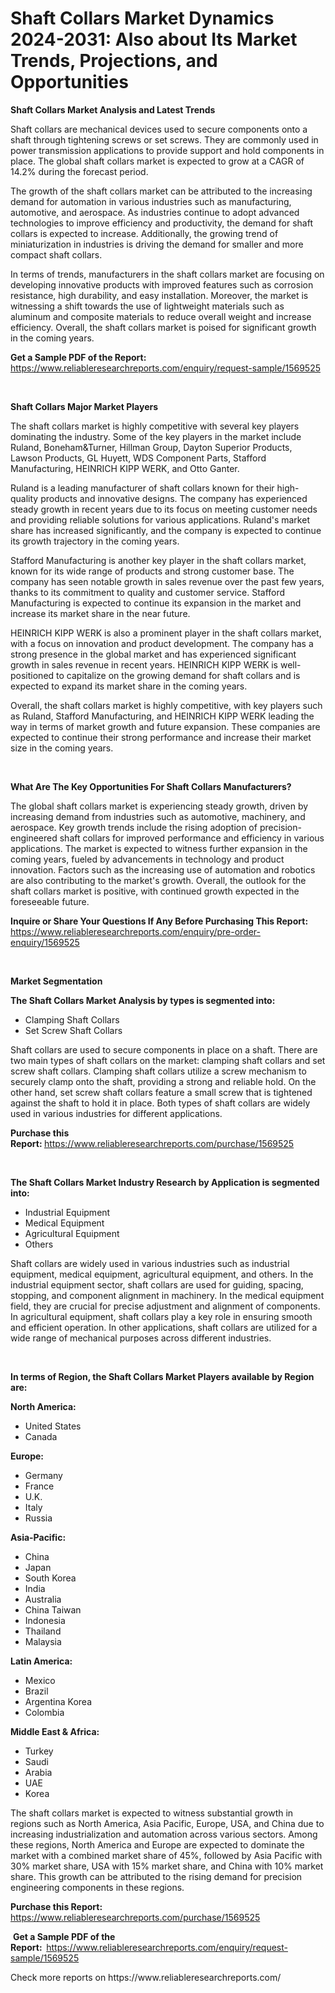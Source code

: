 <p><h1>Shaft Collars Market Dynamics 2024-2031: Also about Its Market Trends, Projections, and Opportunities</h1></p><p><strong>Shaft Collars Market Analysis and Latest Trends</strong></p>
<p><p>Shaft collars are mechanical devices used to secure components onto a shaft through tightening screws or set screws. They are commonly used in power transmission applications to provide support and hold components in place. The global shaft collars market is expected to grow at a CAGR of 14.2% during the forecast period.</p><p>The growth of the shaft collars market can be attributed to the increasing demand for automation in various industries such as manufacturing, automotive, and aerospace. As industries continue to adopt advanced technologies to improve efficiency and productivity, the demand for shaft collars is expected to increase. Additionally, the growing trend of miniaturization in industries is driving the demand for smaller and more compact shaft collars.</p><p>In terms of trends, manufacturers in the shaft collars market are focusing on developing innovative products with improved features such as corrosion resistance, high durability, and easy installation. Moreover, the market is witnessing a shift towards the use of lightweight materials such as aluminum and composite materials to reduce overall weight and increase efficiency. Overall, the shaft collars market is poised for significant growth in the coming years.</p></p>
<p><strong>Get a Sample PDF of the Report:&nbsp;</strong> <a href="https://www.reliableresearchreports.com/enquiry/request-sample/1569525">https://www.reliableresearchreports.com/enquiry/request-sample/1569525</a></p>
<p>&nbsp;</p>
<p><strong>Shaft Collars Major Market Players</strong></p>
<p><p>The shaft collars market is highly competitive with several key players dominating the industry. Some of the key players in the market include Ruland, Boneham&Turner, Hillman Group, Dayton Superior Products, Lawson Products, GL Huyett, WDS Component Parts, Stafford Manufacturing, HEINRICH KIPP WERK, and Otto Ganter.</p><p>Ruland is a leading manufacturer of shaft collars known for their high-quality products and innovative designs. The company has experienced steady growth in recent years due to its focus on meeting customer needs and providing reliable solutions for various applications. Ruland's market share has increased significantly, and the company is expected to continue its growth trajectory in the coming years.</p><p>Stafford Manufacturing is another key player in the shaft collars market, known for its wide range of products and strong customer base. The company has seen notable growth in sales revenue over the past few years, thanks to its commitment to quality and customer service. Stafford Manufacturing is expected to continue its expansion in the market and increase its market share in the near future.</p><p>HEINRICH KIPP WERK is also a prominent player in the shaft collars market, with a focus on innovation and product development. The company has a strong presence in the global market and has experienced significant growth in sales revenue in recent years. HEINRICH KIPP WERK is well-positioned to capitalize on the growing demand for shaft collars and is expected to expand its market share in the coming years.</p><p>Overall, the shaft collars market is highly competitive, with key players such as Ruland, Stafford Manufacturing, and HEINRICH KIPP WERK leading the way in terms of market growth and future expansion. These companies are expected to continue their strong performance and increase their market size in the coming years.</p></p>
<p>&nbsp;</p>
<p><strong>What Are The Key Opportunities For Shaft Collars Manufacturers?</strong></p>
<p><p>The global shaft collars market is experiencing steady growth, driven by increasing demand from industries such as automotive, machinery, and aerospace. Key growth trends include the rising adoption of precision-engineered shaft collars for improved performance and efficiency in various applications. The market is expected to witness further expansion in the coming years, fueled by advancements in technology and product innovation. Factors such as the increasing use of automation and robotics are also contributing to the market's growth. Overall, the outlook for the shaft collars market is positive, with continued growth expected in the foreseeable future.</p></p>
<p><strong>Inquire or Share Your Questions If Any Before Purchasing This Report:</strong> <a href="https://www.reliableresearchreports.com/enquiry/pre-order-enquiry/1569525">https://www.reliableresearchreports.com/enquiry/pre-order-enquiry/1569525</a></p>
<p>&nbsp;</p>
<p><strong>Market Segmentation</strong></p>
<p><strong>The Shaft Collars Market Analysis by types is segmented into:</strong></p>
<p><ul><li>Clamping Shaft Collars</li><li>Set Screw Shaft Collars</li></ul></p>
<p><p>Shaft collars are used to secure components in place on a shaft. There are two main types of shaft collars on the market: clamping shaft collars and set screw shaft collars. Clamping shaft collars utilize a screw mechanism to securely clamp onto the shaft, providing a strong and reliable hold. On the other hand, set screw shaft collars feature a small screw that is tightened against the shaft to hold it in place. Both types of shaft collars are widely used in various industries for different applications.</p></p>
<p><strong>Purchase this Report:&nbsp;</strong><a href="https://www.reliableresearchreports.com/purchase/1569525">https://www.reliableresearchreports.com/purchase/1569525</a></p>
<p>&nbsp;</p>
<p><strong>The Shaft Collars Market Industry Research by Application is segmented into:</strong></p>
<p><ul><li>Industrial Equipment</li><li>Medical Equipment</li><li>Agricultural Equipment</li><li>Others</li></ul></p>
<p><p>Shaft collars are widely used in various industries such as industrial equipment, medical equipment, agricultural equipment, and others. In the industrial equipment sector, shaft collars are used for guiding, spacing, stopping, and component alignment in machinery. In the medical equipment field, they are crucial for precise adjustment and alignment of components. In agricultural equipment, shaft collars play a key role in ensuring smooth and efficient operation. In other applications, shaft collars are utilized for a wide range of mechanical purposes across different industries.</p></p>
<p>&nbsp;</p>
<p><strong>In terms of Region, the Shaft Collars Market Players available by Region are:</strong></p>
<p>
    <p> <strong> North America: </strong>
        <ul>
            <li>United States</li>
            <li>Canada</li>
        </ul>
        </p> 
    <p> <strong> Europe: </strong>
        <ul>
            <li>Germany</li>
            <li>France</li>
            <li>U.K.</li>
            <li>Italy</li>
            <li>Russia</li>
        </ul>
        </p> 
    <p> <strong> Asia-Pacific: </strong>
        <ul>
            <li>China</li>
            <li>Japan</li>
            <li>South Korea</li>
            <li>India</li>
            <li>Australia</li>
            <li>China Taiwan</li>
            <li>Indonesia</li>
            <li>Thailand</li>
            <li>Malaysia</li>
        </ul>
        </p> 
    <p> <strong> Latin America: </strong>
        <ul>
            <li>Mexico</li>
            <li>Brazil</li>
            <li>Argentina Korea</li>
            <li>Colombia</li>
        </ul>
        </p> 
    <p> <strong> Middle East & Africa: </strong>
        <ul>
            <li>Turkey</li>
            <li>Saudi</li>
            <li>Arabia</li>
            <li>UAE</li>
            <li>Korea</li>
        </ul>
    </p>
    </p>
<p><p>The shaft collars market is expected to witness substantial growth in regions such as North America, Asia Pacific, Europe, USA, and China due to increasing industrialization and automation across various sectors. Among these regions, North America and Europe are expected to dominate the market with a combined market share of 45%, followed by Asia Pacific with 30% market share, USA with 15% market share, and China with 10% market share. This growth can be attributed to the rising demand for precision engineering components in these regions.</p></p>
<p><strong>Purchase this Report: </strong><a href="https://www.reliableresearchreports.com/purchase/1569525">https://www.reliableresearchreports.com/purchase/1569525</a></p>
<p>&nbsp;<strong>Get a Sample PDF of the Report:&nbsp;&nbsp;</strong><a href="https://www.reliableresearchreports.com/enquiry/request-sample/1569525">https://www.reliableresearchreports.com/enquiry/request-sample/1569525</a></p>
<p><strong></strong></p>
<p>Check more reports on https://www.reliableresearchreports.com/</p>
